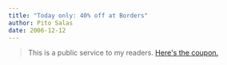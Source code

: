 ```yaml
---
title: "Today only: 40% off at Borders"
author: Pito Salas
date: 2006-12-12
---
```



>
> This is a public service to my readers. [Here's the
> coupon.](<http://f.chtah.com/i/9/276579820/couponbook50_1212.htm>)


